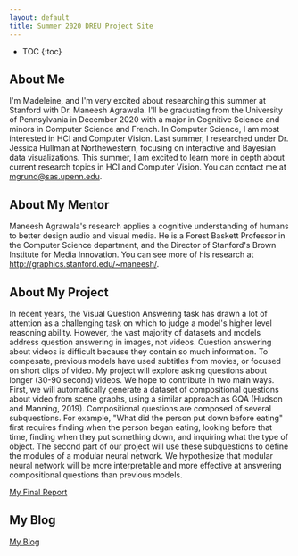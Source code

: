 ```yaml
---
layout: default
title: Summer 2020 DREU Project Site
---
```


* TOC
{:toc}

## About Me

I'm Madeleine, and I'm very excited about researching this summer at Stanford with Dr. Maneesh Agrawala. I'll be graduating from the University of Pennsylvania in December 2020 with a major in Cognitive Science and minors in Computer Science and French. In Computer Science, I am most interested in HCI and Computer Vision. Last summer, I researched under Dr. Jessica Hullman at Northewestern, focusing on interactive and Bayesian data visualizations. This summer, I am excited to learn more in depth about current research topics in HCI  and Computer Vision. You can contact me at mgrund@sas.upenn.edu.

## About My Mentor

Maneesh Agrawala's research applies a cognitive understanding of humans to better design audio and visual media. He is a Forest Baskett Professor in the Computer Science department, and the Director of Stanford's Brown Institute for Media Innovation. You can see more of his research at http://graphics.stanford.edu/~maneesh/.

## About My Project

In recent years, the Visual Question Answering task has drawn a lot of attention as a challenging task on which to judge a model's higher level reasoning ability. However, the vast majority of datasets and models address question answering in images, not videos. Question answering about videos is difficult because they contain so much information. To compesate, previous models have used subtitles from movies, or focused on short clips of video. My project will explore asking questions about longer (30-90 second) videos. We hope to contribute in two main ways. First, we will automatically generate a dataset of compositional questions about video from scene graphs, using a similar approach as GQA (Hudson and Manning, 2019). Compositional questions are composed of several subquestions. For example, "What did the person put down before eating" first requires finding when the person began eating, looking before that time, finding when they put something down, and inquiring what the type of object. The second part of our project will use these subquestions to define the modules of a modular neural network. We hypothesize that modular neural network will be more interpretable and more effective at answering compositional questions than previous models. 

[My Final Report](files/finalreport.pdf)

## My Blog

[My Blog](blog.html)
